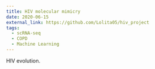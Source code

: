 ```yaml
---
title: HIV molecular mimicry
date: 2020-06-15
external_link: https://github.com/Lolita05/hiv_project
tags:
  - scRNA-seq
  - COPD
  - Machine Learning
---
```


HIV evolution. 

<!--more-->
